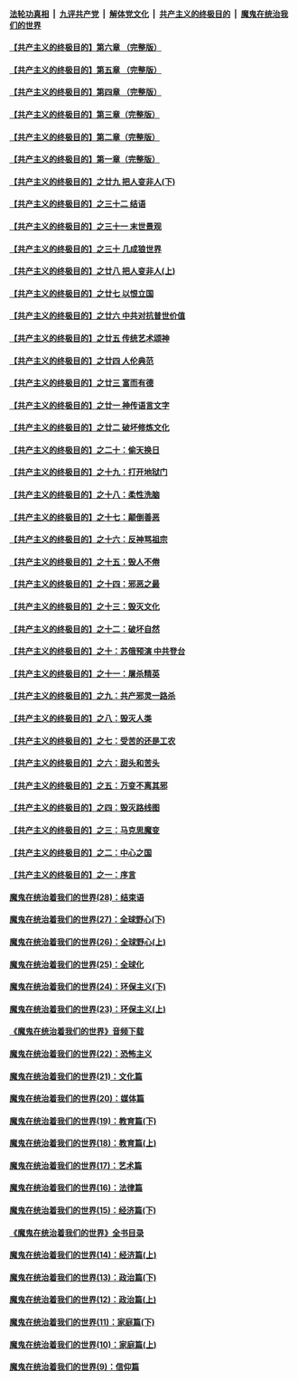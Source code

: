 ####  [法轮功真相](../../../../basic/blob/master/README.md?t=07060331) &nbsp;|&nbsp; [九评共产党](../../../../9ping.md/blob/master/README.md?t=07060331) &nbsp;|&nbsp; [解体党文化](../../../../jtdwh.md/blob/master/README.md?t=07060331)  &nbsp;|&nbsp; [共产主义的终极目的](../../../../gczydzjmd.md/blob/master/README.md?t=07060331) &nbsp;|&nbsp; [魔鬼在统治我们的世界](../../../../mgztzwmdsj.md/blob/master/README.md?t=07060331) 

#### [【共产主义的终极目的】第六章 （完整版）](../pages/nsc422/n11428913.md?t=07060331) 

#### [【共产主义的终极目的】第五章 （完整版）](../pages/nsc422/n11428912.md?t=07060331) 

#### [【共产主义的终极目的】第四章 （完整版）](../pages/nsc422/n11428907.md?t=07060331) 

#### [【共产主义的终极目的】第三章（完整版）](../pages/nsc422/n11428848.md?t=07060331) 

#### [【共产主义的终极目的】第二章（完整版）](../pages/nsc422/n11428831.md?t=07060331) 

#### [【共产主义的终极目的】第一章（完整版）](../pages/nsc422/n11417651.md?t=07060331) 

#### [【共产主义的终极目的】之廿九 把人变非人(下)](../pages/nsc422/n11344140.md?t=07060331) 

#### [【共产主义的终极目的】之三十二 结语](../pages/nsc422/n11360535.md?t=07060331) 

#### [【共产主义的终极目的】之三十一 末世景观](../pages/nsc422/n11351129.md?t=07060331) 

#### [【共产主义的终极目的】之三十 几成狼世界](../pages/nsc422/n11348280.md?t=07060331) 

#### [【共产主义的终极目的】之廿八 把人变非人(上)](../pages/nsc422/n11340492.md?t=07060331) 

#### [【共产主义的终极目的】之廿七 以恨立国](../pages/nsc422/n11336944.md?t=07060331) 

#### [【共产主义的终极目的】之廿六 中共对抗普世价值](../pages/nsc422/n11324785.md?t=07060331) 

#### [【共产主义的终极目的】之廿五 传统艺术颂神](../pages/nsc422/n11296396.md?t=07060331) 

#### [【共产主义的终极目的】之廿四 人伦典范](../pages/nsc422/n11296397.md?t=07060331) 

#### [【共产主义的终极目的】之廿三 富而有德](../pages/nsc422/n11283598.md?t=07060331) 

#### [【共产主义的终极目的】之廿一 神传语言文字](../pages/nsc422/n11263265.md?t=07060331) 

#### [【共产主义的终极目的】之廿二 破坏修炼文化](../pages/nsc422/n11245728.md?t=07060331) 

#### [【共产主义的终极目的】之二十：偷天换日](../pages/nsc422/n11238846.md?t=07060331) 

#### [【共产主义的终极目的】之十九：打开地狱门](../pages/nsc422/n11206376.md?t=07060331) 

#### [【共产主义的终极目的】之十八：柔性洗脑](../pages/nsc422/n11199994.md?t=07060331) 

#### [【共产主义的终极目的】之十七：颠倒善恶](../pages/nsc422/n11179782.md?t=07060331) 

#### [【共产主义的终极目的】之十六：反神骂祖宗](../pages/nsc422/n11166798.md?t=07060331) 

#### [【共产主义的终极目的】之十五：毁人不倦](../pages/nsc422/n11166792.md?t=07060331) 

#### [【共产主义的终极目的】之十四：邪恶之最](../pages/nsc422/n11150249.md?t=07060331) 

#### [【共产主义的终极目的】之十三：毁灭文化](../pages/nsc422/n11135227.md?t=07060331) 

#### [【共产主义的终极目的】之十二：破坏自然](../pages/nsc422/n11135214.md?t=07060331) 

#### [【共产主义的终极目的】之十：苏俄预演 中共登台](../pages/nsc422/n11118424.md?t=07060331) 

#### [【共产主义的终极目的】之十一：屠杀精英](../pages/nsc422/n11118442.md?t=07060331) 

#### [【共产主义的终极目的】之九：共产邪灵一路杀](../pages/nsc422/n11114139.md?t=07060331) 

#### [【共产主义的终极目的】之八：毁灭人类](../pages/nsc422/n11108503.md?t=07060331) 

#### [【共产主义的终极目的】之七：受苦的还是工农](../pages/nsc422/n11101809.md?t=07060331) 

#### [【共产主义的终极目的】之六：甜头和苦头](../pages/nsc422/n11096971.md?t=07060331) 

#### [【共产主义的终极目的】之五：万变不离其邪](../pages/nsc422/n11091285.md?t=07060331) 

#### [【共产主义的终极目的】之四：毁灭路线图](../pages/nsc422/n11086284.md?t=07060331) 

#### [【共产主义的终极目的】之三：马克思魔变](../pages/nsc422/n11061941.md?t=07060331) 

#### [【共产主义的终极目的】之二：中心之国](../pages/nsc422/n11047728.md?t=07060331) 

#### [【共产主义的终极目的】之一：序言](../pages/nsc422/n11086077.md?t=07060331) 

#### [魔鬼在统治着我们的世界(28)：结束语](../pages/nsc422/n10936246.md?t=07060331) 

#### [魔鬼在统治着我们的世界(27)：全球野心(下)](../pages/nsc422/n10928319.md?t=07060331) 

#### [魔鬼在统治着我们的世界(26)：全球野心(上)](../pages/nsc422/n10900318.md?t=07060331) 

#### [魔鬼在统治着我们的世界(25)：全球化](../pages/nsc422/n10788205.md?t=07060331) 

#### [魔鬼在统治着我们的世界(24)：环保主义(下)](../pages/nsc422/n10695307.md?t=07060331) 

#### [魔鬼在统治着我们的世界(23)：环保主义(上)](../pages/nsc422/n10688613.md?t=07060331) 

#### [《魔鬼在统治着我们的世界》音频下载](../pages/nsc422/n10635553.md?t=07060331) 

#### [魔鬼在统治着我们的世界(22)：恐怖主义](../pages/nsc422/n10614727.md?t=07060331) 

#### [魔鬼在统治着我们的世界(21)：文化篇](../pages/nsc422/n10597706.md?t=07060331) 

#### [魔鬼在统治着我们的世界(20)：媒体篇](../pages/nsc422/n10586579.md?t=07060331) 

#### [魔鬼在统治着我们的世界(19)：教育篇(下)](../pages/nsc422/n10564808.md?t=07060331) 

#### [魔鬼在统治着我们的世界(18)：教育篇(上)](../pages/nsc422/n10526970.md?t=07060331) 

#### [魔鬼在统治着我们的世界(17)：艺术篇](../pages/nsc422/n10499093.md?t=07060331) 

#### [魔鬼在统治着我们的世界(16)：法律篇](../pages/nsc422/n10485969.md?t=07060331) 

#### [魔鬼在统治着我们的世界(15)：经济篇(下)](../pages/nsc422/n10469975.md?t=07060331) 

#### [《魔鬼在统治着我们的世界》全书目录](../pages/nsc422/n10464261.md?t=07060331) 

#### [魔鬼在统治着我们的世界(14)：经济篇(上)](../pages/nsc422/n10457370.md?t=07060331) 

#### [魔鬼在统治着我们的世界(13)：政治篇(下)](../pages/nsc422/n10448270.md?t=07060331) 

#### [魔鬼在统治着我们的世界(12)：政治篇(上)](../pages/nsc422/n10444576.md?t=07060331) 

#### [魔鬼在统治着我们的世界(11)：家庭篇(下)](../pages/nsc422/n10440961.md?t=07060331) 

#### [魔鬼在统治着我们的世界(10)：家庭篇(上)](../pages/nsc422/n10435448.md?t=07060331) 

#### [魔鬼在统治着我们的世界(9)：信仰篇](../pages/nsc422/n10432159.md?t=07060331) 

